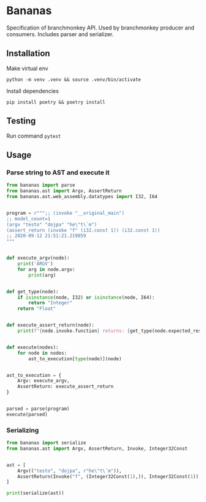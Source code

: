 # Bananas

Specification of branchmonkey API. Used by branchmonkey producer and consumers. Includes parser and serializer.

## Installation
Make virtual env

```python -m venv .venv && source .venv/bin/activate```

Install dependencies

```pip install poetry && poetry install```

## Testing
Run command
```pytest```

## Usage

### Parse string to AST and execute it
```python
from bananas import parse
from bananas.ast import Argv, AssertReturn
from bananas.ast.web_assembly.datatypes import I32, I64


program = r""";; (invoke "__original_main")
;; model_count=1
(argv "testo" "dojpa" "he\"t\`m")
(assert_return (invoke "f" (i32.const 1)) (i32.const 1))
;; 2020-09-12 21:51:21.219859
"""


def execute_argv(node):
    print('ARGV')
    for arg in node.argv:
        print(arg)


def get_type(node):
    if isinstance(node, I32) or isinstance(node, I64):
        return "Integer"
    return "Float"


def execute_assert_return(node):
    print(f"{node.invoke.function} returns: {get_type(node.expected_result)}")


def execute(nodes):
    for node in nodes:
        ast_to_execution[type(node)](node)


ast_to_execution = {
    Argv: execute_argv,
    AssertReturn: execute_assert_return
}


parsed = parse(program)
execute(parsed)
```

### Serializing
```python
from bananas import serialize
from bananas.ast import Argv, AssertReturn, Invoke, Integer32Const


ast = [
    Argv(("testo", "dojpa", r"he\"t\`m")),
    AssertReturn(Invoke("f", (Integer32Const(1),)), Integer32Const(1)),
]

print(serialize(ast))
```
